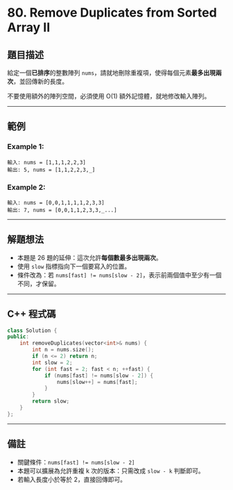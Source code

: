 # 80. Remove Duplicates from Sorted Array II

## 題目描述

給定一個**已排序**的整數陣列 `nums`，請就地刪除重複項，使得每個元素**最多出現兩次**，並回傳新的長度。

不要使用額外的陣列空間，必須使用 O(1) 額外記憶體，就地修改輸入陣列。

---

## 範例

### Example 1:

```
輸入: nums = [1,1,1,2,2,3]
輸出: 5, nums = [1,1,2,2,3,_]
```

### Example 2:

```
輸入: nums = [0,0,1,1,1,1,2,3,3]
輸出: 7, nums = [0,0,1,1,2,3,3,_...]
```

---

## 解題想法

* 本題是 26 題的延伸：這次允許**每個數最多出現兩次**。
* 使用 `slow` 指標指向下一個要寫入的位置。
* 條件改為：若 `nums[fast] != nums[slow - 2]`，表示前兩個值中至少有一個不同，才保留。

---

## C++ 程式碼

```cpp
class Solution {
public:
    int removeDuplicates(vector<int>& nums) {
        int n = nums.size();
        if (n <= 2) return n;
        int slow = 2;
        for (int fast = 2; fast < n; ++fast) {
            if (nums[fast] != nums[slow - 2]) {
                nums[slow++] = nums[fast];
            }
        }
        return slow;
    }
};
```

---

## 備註

* 關鍵條件：`nums[fast] != nums[slow - 2]`
* 本題可以擴展為允許重複 k 次的版本：只需改成 `slow - k` 判斷即可。
* 若輸入長度小於等於 2，直接回傳即可。
